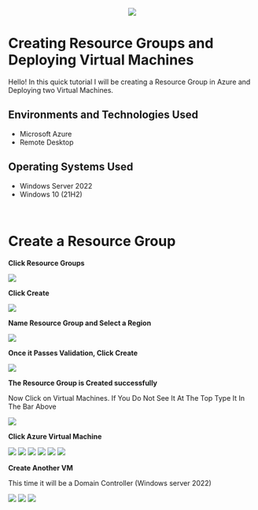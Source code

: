 <p align="center">
  <img src="https://i.imgur.com/wWBmJ7Q.png">

  
<h1> Creating Resource Groups and Deploying Virtual Machines</h1>

Hello! In this quick tutorial I will be creating a Resource Group in Azure and Deploying two Virtual Machines.
<br/>

<h2>Environments and Technologies Used</h2>

- Microsoft Azure
- Remote Desktop

<h2>Operating Systems Used </h2>

- Windows Server 2022
- Windows 10 (21H2)
<br/>

<h1> Create a Resource Group</h1>

<b> Click Resource Groups </b>

<img src="https://i.imgur.com/NrGgVuJ.png">

<b> Click Create </b>

<img src="https://i.imgur.com/UJTuszX.png">

<b> Name Resource Group and Select a Region</b>

<img src="https://i.imgur.com/fLHYXfd.png">

<b> Once it Passes Validation, Click Create </b>

<img src="https://i.imgur.com/6deTcDx.png">

<b> The Resource Group is Created successfully</b>

<p> Now Click on Virtual Machines. If You Do Not See It At The Top Type It In The Bar Above</p>

<img src="https://i.imgur.com/xL1DRc5.png">


<b> Click Azure Virtual Machine </b>

<img src="https://i.imgur.com/NhP73RP.png">

<img src="https://i.imgur.com/dCdqLvl.png">
<img src="https://i.imgur.com/LWfS961.png">
<img src="https://i.imgur.com/aOgot3Z.png">
<img src="https://i.imgur.com/VygfVOP.png">
<img src="https://i.imgur.com/9Xorpyy.png">

<b>Create Another VM</b>
<p> This time it will be a Domain Controller (Windows server 2022) </p>

<img src="https://i.imgur.com/x80cYg2.png">
<img src="https://i.imgur.com/s59AcEf.png">
<img src="https://i.imgur.com/bW3yEsO.png">

